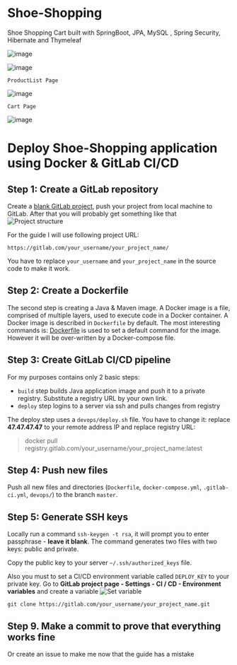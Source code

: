 # Shoe-Shopping

Shoe Shopping Cart built with SpringBoot, JPA, MySQL , Spring Security, Hibernate and Thymeleaf

![image](https://user-images.githubusercontent.com/29988949/75882730-9ad11680-5dd6-11ea-9648-252426582a96.png)

![image](https://user-images.githubusercontent.com/29988949/75947593-c6dfac80-5e55-11ea-8582-bce667beb9bb.png)

`ProductList Page`

![image](https://user-images.githubusercontent.com/29988949/75968115-bf35fd00-5e81-11ea-9bae-e78ff047dcfd.png)

`Cart Page`

![image](https://user-images.githubusercontent.com/29988949/75956013-da960d80-5e6b-11ea-84b2-a0ca854ef9c9.png)


# Deploy Shoe-Shopping application using Docker & GitLab CI/CD

## Step 1: Create a GitLab repository

Create a [blank GitLab project](https://docs.gitlab.com/ee/gitlab-basics/create-project.html), 
push your project from local machine to GitLab. After that you will probably get something like that
![Project structure](https://pp.userapi.com/c850224/v850224063/1058e3/tEToCCj-dBk.jpg)

For the guide I will use following project URL:

`https://gitlab.com/your_username/your_project_name/`

You have to replace `your_username` and `your_project_name` in the source code to make it work. 

## Step 2: Create a Dockerfile

The second step is creating a Java & Maven image. A Docker image is a file, comprised of multiple layers,
 used to execute code in a Docker container. A Docker image is described in `Dockerfile` by default. The most interesting commands is:
 [Dockerfile](https://github.com/Cuong02/Shoe-shop/blob/main/docker_file.png)
 is used to set a default command for the image. However it will be over-written by a Docker-compose file.

## Step 3: Create GitLab CI/CD pipeline

For my purposes contains only 2 basic steps: 
* `build` step builds Java application image and push it to a private registry. Substitute a registry URL by your own link.
* `deploy` step logins to a server via ssh and pulls changes from registry

The deploy step uses a `devops/deploy.sh` file. You have to change it: replace **47.47.47.47** to your remote address IP
and replace registry URL:
> docker pull registry.gitlab.com/your_username/your_project_name:latest

## Step 4: Push new files

Push all new files and directories (`Dockerfile`, `docker-compose.yml`, `.gitlab-ci.yml`, `devops/`) to the branch `master`.

## Step 5: Generate SSH keys

Locally run a command `ssh-keygen -t rsa`, it will prompt you to enter passphrase - **leave it blank**. 
The command generates two files with two keys: public and private. 

Copy the public key to your server `~/.ssh/authorized_keys` file.

Also you must to set a CI/CD environment variable called `DEPLOY_KEY` to your private key. 
Go to **GitLab project page - Settings - CI / CD - Environment variables** and create a variable 
![Set variable](https://pp.userapi.com/c854120/v854120736/8f3a/C-NCoEPFCBg.jpg)

`git clone https://gitlab.com/your_username/your_project_name.git`

## Step 9. Make a commit to prove that everything works fine

Or create an issue to make me now that the guide has a mistake
